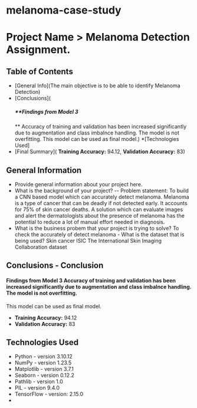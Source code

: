 # melanoma-case-study

# Project Name > Melanoma Detection Assignment. 

## Table of Contents 
* [General Info](The main objective is to be able to identify Melanoma Detection)
* [Conclusions](
    ##### **Findings from Model 3
     ** Accuracy of training and validation has been increased significantly due to augmentation and class imbalnce handling. The model is not overfitting. This model can be used as final model.)
*[Technologies Used]
* [Final Summary](
   **Training Accuracy:** 94.12,
   **Validation Accuracy:** 83)

## General Information 
- Provide general information about your project here.
- What is the background of your project?
  -- Problem statement: To build a CNN based model which can accurately detect melanoma. Melanoma is a type of cancer that can be deadly if not detected early. It accounts for 75% of skin cancer deaths. A solution which can evaluate images and alert the dermatologists about the presence of melanoma has the potential to reduce a lot of manual effort needed in diagnosis.
- What is the business probem that your project is trying to solve? To check the accurately of detect melanoma - What is the dataset that is being used? Skin cancer ISIC The International Skin Imaging Collaboration dataset 

## Conclusions - Conclusion 
#### **Findings from Model 3** Accuracy of training and validation has been increased significantly due to augmentation and class imbalnce handling. The model is not overfitting. 

This model can be used as final model. 
  - **Training Accuracy:** 94.12
  - **Validation Accuracy:** 83

## Technologies Used 
  - Python - version 3.10.12
  - NumPy - version 1.23.5
  - Matplotlib - version 3.7.1 
  - Seaborn - version 0.12.2 
  - Pathlib - version 1.0 
  - PIL - version 9.4.0 
  - TensorFlow - version: 2.15.0
  -
